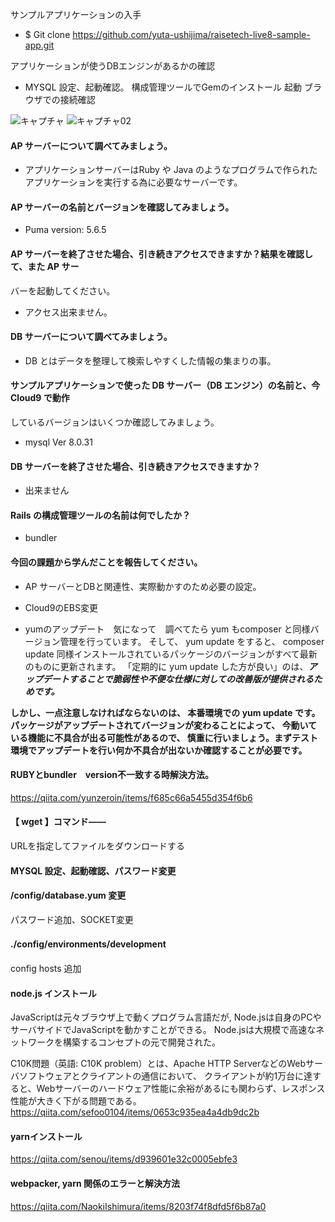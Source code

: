サンプルアプリケーションの入手
- $ Git clone https://github.com/yuta-ushijima/raisetech-live8-sample-app.git

アプリケーションが使うDBエンジンがあるかの確認
- MYSQL 設定、起動確認。
構成管理ツールでGemのインストール
起動
ブラウザでの接続確認



![キャプチャ](https://user-images.githubusercontent.com/122083101/213879636-28e39bf9-8ee3-4931-9cd8-4d7c1cf22b42.PNG)
![キャプチャ02](https://user-images.githubusercontent.com/122083101/213879640-5d240985-fbd1-46d1-a128-98d4fb04a328.PNG)



#### AP サーバーについて調べてみましょう。
- アプリケーションサーバーはRuby や Java のようなプログラムで作られたアプリケーションを実行する為に必要なサーバーです。


#### AP サーバーの名前とバージョンを確認してみましょう。
- Puma version: 5.6.5 

#### AP サーバーを終了させた場合、引き続きアクセスできますか？結果を確認して、また AP サー
バーを起動してください。

- アクセス出来ません。

#### DB サーバーについて調べてみましょう。
- DB とはデータを整理して検索しやすくした情報の集まりの事。

#### サンプルアプリケーションで使った DB サーバー（DB エンジン）の名前と、今 Cloud9 で動作
しているバージョンはいくつか確認してみましょう。
- mysql Ver 8.0.31 

#### DB サーバーを終了させた場合、引き続きアクセスできますか？
- 出来ません

#### Rails の構成管理ツールの名前は何でしたか？
- bundler

#### 今回の課題から学んだことを報告してください。

- AP サーバーとDBと関連性、実際動かすのため必要の設定。

- Cloud9のEBS変更

- yumのアップデート　気になって　調べてたら
yum もcomposer と同様バージョン管理を行っています。
そして、 yum update をすると、 composer update 同様インストールされているパッケージのバージョンがすべて最新のものに更新されます。
「定期的に yum update した方が良い」のは、***アップデートすることで脆弱性や不便な仕様に対しての改善版が提供されるためです。***

**しかし、一点注意しなければならないのは、
本番環境での yum update です。パッケージがアップデートされてバージョンが変わることによって、
今動いている機能に不具合が出る可能性があるので、
慎重に行いましょう。まずテスト環境でアップデートを行い何か不具合が出ないか確認することが必要です。**




#### RUBYとbundler　version不一致する時解決方法。

https://qiita.com/yunzeroin/items/f685c66a5455d354f6b6

#### 【 wget 】コマンド――

URLを指定してファイルをダウンロードする

#### MYSQL 設定、起動確認、パスワード変更

#### /config/database.yum 変更　

パスワード追加、SOCKET変更

#### ./config/environments/development　

config hosts 追加

#### node.js インストール　

JavaScriptは元々ブラウザ上で動くプログラム言語だが, Node.jsは自身のPCやサーバサイドでJavaScriptを動かすことができる。
Node.jsは大規模で高速なネットワークを構築するコンセプトの元で開発された。

C10K問題（英語: C10K problem）とは、Apache HTTP ServerなどのWebサーバソフトウェアとクライアントの通信において、
クライアントが約1万台に達すると、Webサーバーのハードウェア性能に余裕があるにも関わらず、レスポンス性能が大きく下がる問題である。
https://qiita.com/sefoo0104/items/0653c935ea4a4db9dc2b

#### yarnインストール
https://qiita.com/senou/items/d939601e32c0005ebfe3

#### webpacker, yarn 関係のエラーと解決方法

https://qiita.com/NaokiIshimura/items/8203f74f8dfd5f6b87a0


